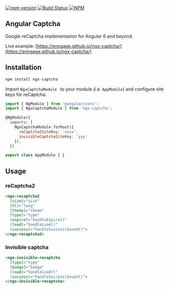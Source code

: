 [![npm version](https://badge.fury.io/js/ngx-captcha.svg)](https://badge.fury.io/js/ngx-captcha)
[![Build Status](https://api.travis-ci.org/Enngage/ngx-captcha.svg?branch=master)](https://travis-ci.org/Enngage/ngx-captcha)
[![NPM](https://nodei.co/npm/ngx-captcha.png?mini=true)](https://nodei.co/npm/ngx-captcha/)

## Angular Captcha

Google reCaptcha implementation for Angular 6 and beyond. 

Live example: [https://enngage.github.io/ngx-captcha/](https://enngage.github.io/ngx-captcha/)

## Installation

```javascript
npm install ngx-captcha
```

Import `NgxCaptchaModule ` to your module (i.e. `AppModule`) and configure site keys for reCaptcha.

```javascript
import { NgModule } from '@angular/core';
import { NgxCaptchaModule } from 'ngx-captcha';

@NgModule({
  imports: [
    NgxCaptchaModule.forRoot({
      reCaptcha2SiteKey: 'xxxx',
      invisibleCaptchaSiteKey: 'yyy'
    }),
  })

export class AppModule { }
```

## Usage

### reCaptcha2

```html
<ngx-recaptcha2
  [size]="size"
  [hl]="lang"
  [theme]="theme"
  [type]="type"
  (expire)="handleExpire()"
  (load)="handleLoad()"
  (success)="handleSuccess($event)">
</ngx-recaptcha2>
```

### Invisible captcha

```html
<ngx-invisible-recaptcha
  [type]="type"
  [badge]="badge"
  (load)="handleLoad()"
  (success)="handleSuccess($event)">
</ngx-invisible-recaptcha>
```
